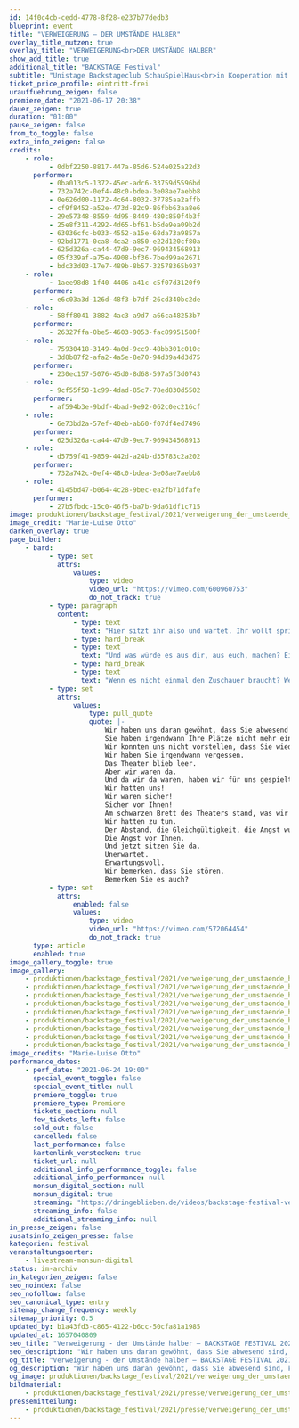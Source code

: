 ```yaml
---
id: 14f0c4cb-cedd-4778-8f28-e237b77dedb3
blueprint: event
title: "VERWEIGERUNG – DER UMSTÄNDE HALBER"
overlay_title_nutzen: true
overlay_title: "VERWEIGERUNG<br>DER UMSTÄNDE HALBER"
show_add_title: true
additional_title: "BACKSTAGE Festival"
subtitle: "Unistage Backstageclub SchauSpielHaus<br>in Kooperation mit dem monsun.theater"
ticket_price_profile: eintritt-frei
urauffuehrung_zeigen: false
premiere_date: "2021-06-17 20:38"
dauer_zeigen: true
duration: "01:00"
pause_zeigen: false
from_to_toggle: false
extra_info_zeigen: false
credits:
    - role:
          - 0dbf2250-8817-447a-85d6-524e025a22d3
      performer:
          - 0ba013c5-1372-45ec-adc6-33759d5596bd
          - 732a742c-0ef4-48c0-bdea-3e08ae7aebb8
          - 0e626d00-1172-4c64-8032-37785aa2affb
          - cf9f8452-a52e-473d-82c9-86fbb63aa8e6
          - 29e57348-8559-4d95-8449-480c850f4b3f
          - 25e8f311-4292-4d65-bf61-b5de9ea09b2d
          - 63036cfc-b033-4552-a15e-68da73a9857a
          - 92bd1771-0ca8-4ca2-a850-e22d120cf80a
          - 625d326a-ca44-47d9-9ec7-969434568913
          - 05f339af-a75e-4908-bf36-7bed99ae2671
          - bdc33d03-17e7-489b-8b57-32578365b937
    - role:
          - 1aee98d8-1f40-4406-a41c-c5f07d3120f9
      performer:
          - e6c03a3d-126d-48f3-b7df-26cd340bc2de
    - role:
          - 58ff8041-3882-4ac3-a9d7-a66ca48253b7
      performer:
          - 26327ffa-0be5-4603-9053-fac89951580f
    - role:
          - 75930418-3149-4a0d-9cc9-48bb301c010c
          - 3d8b87f2-afa2-4a5e-8e70-94d39a4d3d75
      performer:
          - 230ec157-5076-45d0-8d68-597a5f3d0743
    - role:
          - 9cf55f58-1c99-4dad-85c7-78ed830d5502
      performer:
          - af594b3e-9bdf-4bad-9e92-062c0ec216cf
    - role:
          - 6e73bd2a-57ef-40eb-ab60-f07df4ed7496
      performer:
          - 625d326a-ca44-47d9-9ec7-969434568913
    - role:
          - d5759f41-9859-442d-a24b-d35783c2a202
      performer:
          - 732a742c-0ef4-48c0-bdea-3e08ae7aebb8
    - role:
          - 4145bd47-b064-4c28-9bec-ea2fb71dfafe
      performer:
          - 27b5fbdc-15c0-46f5-ba7b-9da61df1c715
image: produktionen/backstage_festival/2021/verweigerung_der_umstaende_halber_01_c_marie-luise_otto.jpeg
image_credit: "Marie-Luise Otto"
darken_overlay: true
page_builder:
    - bard:
          - type: set
            attrs:
                values:
                    type: video
                    video_url: "https://vimeo.com/600960753"
                    do_not_track: true
          - type: paragraph
            content:
                - type: text
                  text: "Hier sitzt ihr also und wartet. Ihr wollt springen, ihr wollt euch fallen lassen. Eure Zehen ragen bereits über die Kante, ihr zittert, ihr fröstelt. Sagen wir, Theater ist die Welt. Theater ist alles was es gibt und alles was wir kennen. Was wäre das für eine Welt?"
                - type: hard_break
                - type: text
                  text: "Und was würde es aus dir, aus euch, machen? Eine Welt begrenzt durch die Schwere des Vorhangs und das Dunkel des Backstagebereichs. Eine Welt die rezipiert werden will, die sich ernährt von dem, was der Zuschauer bereit ist zu geben. Wir ernähren uns von dem, was du gibst. Wir spielen mit dir. Heute verweigern wir. Eine Welt in der Größe einer Bühne. Aber was, wenn Theater keine Bühne braucht?"
                - type: hard_break
                - type: text
                  text: "Wenn es nicht einmal den Zuschauer braucht? Wenn es nur um das Spiel selbst geht. Das miteinander, das gegeneinander, das ineinander."
          - type: set
            attrs:
                values:
                    type: pull_quote
                    quote: |-
                        Wir haben uns daran gewöhnt, dass Sie abwesend sind.
                        Sie haben irgendwann Ihre Plätze nicht mehr eingenommen.
                        Wir konnten uns nicht vorstellen, dass Sie wiederkommen.
                        Wir haben Sie irgendwann vergessen.
                        Das Theater blieb leer.
                        Aber wir waren da.
                        Und da wir da waren, haben wir für uns gespielt.
                        Wir hatten uns!
                        Wir waren sicher!
                        Sicher vor Ihnen!
                        Am schwarzen Brett des Theaters stand, was wir zu tun hatten.
                        Wir hatten zu tun.
                        Der Abstand, die Gleichgültigkeit, die Angst wurden größer.
                        Die Angst vor Ihnen.
                        Und jetzt sitzen Sie da.
                        Unerwartet.
                        Erwartungsvoll.
                        Wir bemerken, dass Sie stören.
                        Bemerken Sie es auch?
          - type: set
            attrs:
                enabled: false
                values:
                    type: video
                    video_url: "https://vimeo.com/572064454"
                    do_not_track: true
      type: article
      enabled: true
image_gallery_toggle: true
image_gallery:
    - produktionen/backstage_festival/2021/verweigerung_der_umstaende_halber_02_c_marie-luise_otto.jpg
    - produktionen/backstage_festival/2021/verweigerung_der_umstaende_halber_03_c_marie-luise_otto.jpg
    - produktionen/backstage_festival/2021/verweigerung_der_umstaende_halber_04_c_marie-luise_otto.jpg
    - produktionen/backstage_festival/2021/verweigerung_der_umstaende_halber_05_c_marie-luise_otto.jpg
    - produktionen/backstage_festival/2021/verweigerung_der_umstaende_halber_06_c_marie-luise_otto.jpg
    - produktionen/backstage_festival/2021/verweigerung_der_umstaende_halber_07_c_marie-luise_otto.jpg
    - produktionen/backstage_festival/2021/verweigerung_der_umstaende_halber_08_c_marie-luise_otto.jpg
    - produktionen/backstage_festival/2021/verweigerung_der_umstaende_halber_09_c_marie-luise_otto.jpg
    - produktionen/backstage_festival/2021/verweigerung_der_umstaende_halber_10_c_marie-luise_otto.jpg
image_credits: "Marie-Luise Otto"
performance_dates:
    - perf_date: "2021-06-24 19:00"
      special_event_toggle: false
      special_event_title: null
      premiere_toggle: true
      premiere_type: Premiere
      tickets_section: null
      few_tickets_left: false
      sold_out: false
      cancelled: false
      last_performance: false
      kartenlink_verstecken: true
      ticket_url: null
      additional_info_performance_toggle: false
      additional_info_performance: null
      monsun_digital_section: null
      monsun_digital: true
      streaming: "https://dringeblieben.de/videos/backstage-festival-verweigerung-der-umstande-halber"
      streaming_info: false
      additional_streaming_info: null
in_presse_zeigen: false
zusatsinfo_zeigen_presse: false
kategorien: festival
veranstaltungsoerter:
    - livestream-monsun-digital
status: im-archiv
in_kategorien_zeigen: false
seo_noindex: false
seo_nofollow: false
seo_canonical_type: entry
sitemap_change_frequency: weekly
sitemap_priority: 0.5
updated_by: b1a43fd3-c865-4122-b6cc-50cfa81a1985
updated_at: 1657040809
seo_title: "Verweigerung - der Umstände halber – BACKSTAGE FESTIVAL 2021"
seo_description: "Wir haben uns daran gewöhnt, dass Sie abwesend sind, konnten uns nicht vorstellen, dass Sie wiederkommen. Und jetzt sitzen Sie da. Unerwartet. Erwartungsvoll."
og_title: "Verweigerung - der Umstände halber – BACKSTAGE FESTIVAL 2021"
og_description: "Wir haben uns daran gewöhnt, dass Sie abwesend sind, konnten uns nicht vorstellen, dass Sie wiederkommen. Und jetzt sitzen Sie da. Unerwartet. Erwartungsvoll."
og_image: produktionen/backstage_festival/2021/verweigerung_der_umstaende_halber_01_c_marie-luise_otto.jpeg
bildmaterial:
    - produktionen/backstage_festival/2021/presse/verweigerung_der_umstaende_halber_c_marie-luise_otto_monsun.zip
pressemitteilung:
    - produktionen/backstage_festival/2021/presse/verweigerung_der_umstaende_halber_BACKSTAGE_Festival_PM_monsun.pdf
---
```

